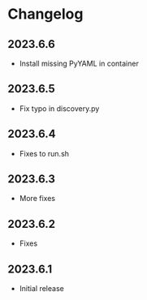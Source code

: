 # Changelog

## 2023.6.6

* Install missing PyYAML in container

## 2023.6.5

* Fix typo in discovery.py

## 2023.6.4

* Fixes to run.sh

## 2023.6.3

* More fixes

## 2023.6.2

* Fixes

## 2023.6.1

* Initial release
